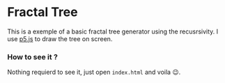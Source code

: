 # Fractal Tree
This is a exemple of a basic fractal tree generator using the recusrsivity. I use [p5.js](https://p5js.org) to draw the tree on screen.
### How to see it ?
Nothing requierd to see it, just open `index.html` and voila 😉.